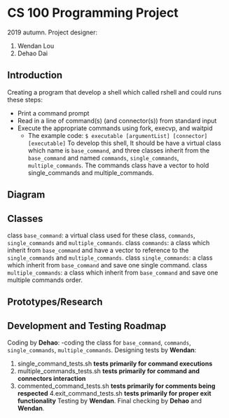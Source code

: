 # CS 100 Programming Project
2019 autumn.
Project designer:
1. Wendan Lou
2. Dehao Dai
## Introduction
Creating a program that develop a shell which called rshell and could runs these steps:
- Print a command prompt
- Read in a line of command(s) (and connector(s)) from standard input
- Execute the appropriate commands using fork, execvp, and waitpid
  - The example code: 
  `$ executable [argumentList] [connector] [executable]`
To develop this shell, It should be have a virtual class which name is `base_command`, and three classes inherit from the `base_command` and named `commands`, `single_commands`, `multiple_commands`. The commands class have a vector to hold single_commands and multiple_commands. 
## Diagram

## Classes
class `base_command`: a virtual class used for these class, `commands`, `single_commands` and `multiple_commands`.
class `commands`: a class which inherit from `base_command` and have a vector to reference to the `single_commands` and `multiple_commands`.
class `single_commands`: a class which inherit from `base_command` and save one single command.
class `multiple_commands`: a class which inherit from `base_command` and save one multiple commands order.
## Prototypes/Research

## Development and Testing Roadmap
Coding by **Dehao**:
-coding the class for `base_command`, `commands`, `single_commands`, `multiple_commands`.
Designing tests by **Wendan**:
1. single_command_tests.sh **tests primarily for command executions**
2. multiple_commands_tests.sh **tests primarily for command and connectors interaction**
3. commented_command_tests.sh **tests primarily for comments being respected**
4.exit_command_tests.sh **tests primarily for proper exit functionality**
Testing by **Wendan**.
Final checking by **Dehao** and **Wendan**.
